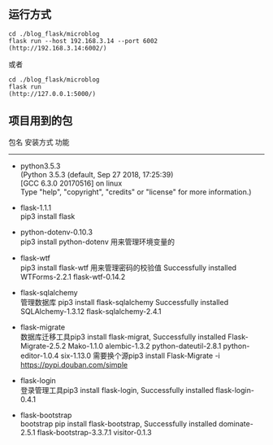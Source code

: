 ## 运行方式
```
cd ./blog_flask/microblog
flask run --host 192.168.3.14 --port 6002
(http://192.168.3.14:6002/)
```
或者
```
cd ./blog_flask/microblog
flask run
(http://127.0.0.1:5000/)
```
## 项目用到的包
包名 安装方式 功能<br>
***
* python3.5.3  
(Python 3.5.3 (default, Sep 27 2018,   17:25:39)  
[GCC 6.3.0 20170516] on linux  
Type "help", "copyright", "credits" or   "license" for more information.) 

* flask-1.1.1<br>pip3 install flask

* python-dotenv-0.10.3<br>pip3 install python-dotenv 用来管理环境变量的

* flask-wtf<br>pip3 install flask-wtf 用来管理密码的校验值 Successfully installed WTForms-2.2.1 flask-wtf-0.14.2

* flask-sqlalchemy<br>管理数据库 pip3 install flask-sqlalchemy
Successfully installed SQLAlchemy-1.3.12 flask-sqlalchemy-2.4.1

* flask-migrate<br>数据库迁移工具pip3 install flask-migrat, Successfully installed Flask-Migrate-2.5.2 Mako-1.1.0 alembic-1.3.2 python-dateutil-2.8.1 python-editor-1.0.4 six-1.13.0
需要换个源pip3 install Flask-Migrate -i https://pypi.douban.com/simple

* flask-login<br>登录管理工具pip3 install flask-login, Successfully installed flask-login-0.4.1

* flask-bootstrap<br>bootstrap pip install flask-bootstrap, Successfully installed dominate-2.5.1 flask-bootstrap-3.3.7.1 visitor-0.1.3
